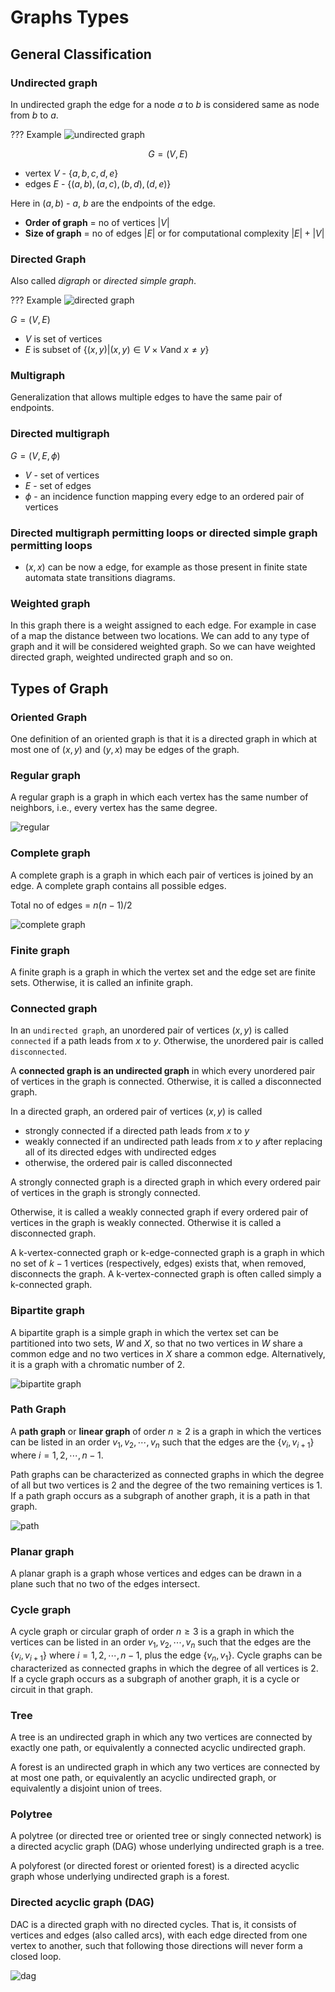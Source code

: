 # Graphs Types

## General Classification

### Undirected graph

In undirected graph the edge for a node $a$ to $b$ is considered same
as node from $b$ to $a$.

??? Example
    ![undirected graph](./img/undirected.svg)

$$
G = (V, E)
$$

- vertex $V$ - $\{a, b, c, d, e\}$
- edges $E$ - $\{(a, b), (a, c), (b, d), (d, e)\}$

Here in $(a, b)$ - $a$, $b$ are the endpoints of the edge.

- **Order of graph** = no of vertices $|V|$
- **Size of graph** = no of edges $|E|$ or for computational complexity $|E|+|V|$

### Directed Graph

Also called *digraph* or *directed simple graph*.

??? Example
    ![directed graph](./img/directed.svg)

$G = (V, E)$

- $V$ is set of vertices
- $E$ is subset of $\{(x, y) | (x, y) \in V \times V \text{and } x \ne y\}$

### Multigraph

Generalization that allows multiple edges to have the same pair of endpoints.

### Directed multigraph

$G = (V, E, \phi)$

- $V$ - set of vertices
- $E$ - set of edges
- $\phi$ - an incidence function mapping every edge to an ordered pair of vertices

### Directed multigraph permitting loops or directed simple graph permitting loops

- $(x,x)$ can be now a edge, for example as those present in finite state automata state transitions diagrams.

### Weighted graph

In this graph there is a weight assigned to each edge.
For example in case of a map the distance between two locations.
We can add to any type of graph and it will be considered weighted graph.
So we can have weighted directed graph, weighted undirected graph and so on.

## Types of Graph

### Oriented Graph

One definition of an oriented graph is that it is a directed graph
in which at most one of $(x, y)$ and $(y, x)$ may be edges of the graph.

### Regular graph

A regular graph is a graph in which each vertex has the same number of neighbors,
i.e., every vertex has the same degree.

![regular](./img/regular.svg)

### Complete graph

A complete graph is a graph in which each pair of vertices is joined by an edge. A
complete graph contains all possible edges.

Total no of edges = $n (n-1) / 2$

![complete graph](./img/complete.svg)

### Finite graph

A finite graph is a graph in which the vertex set and the edge set are finite sets.
Otherwise, it is called an infinite graph.

### Connected graph

In an `undirected graph`, an unordered pair of vertices $(x, y)$ is called `connected`
if a path leads from $x$ to $y$. Otherwise, the unordered pair is called `disconnected`.

A **connected graph is an undirected graph** in which every unordered pair of vertices
in the graph is connected. Otherwise, it is called a disconnected graph.

In a directed graph, an ordered pair of vertices $(x, y)$ is called

- strongly connected if a directed path leads from $x$ to $y$
- weakly connected if an undirected path leads from $x$ to $y$
  after replacing all of its directed edges with undirected edges
- otherwise, the ordered pair is called disconnected

A strongly connected graph is a directed graph in which every ordered pair of vertices
in the graph is strongly connected.

Otherwise, it is called a weakly connected graph if every ordered pair of vertices in
the graph is weakly connected. Otherwise it is called a disconnected graph.

A k-vertex-connected graph or k-edge-connected graph is a graph in which no set of $k - 1$
vertices (respectively, edges) exists that, when removed, disconnects the graph.
A k-vertex-connected graph is often called simply a k-connected graph.

### Bipartite graph

A bipartite graph is a simple graph in which the vertex set can be partitioned into
two sets, $W$ and $X$, so that no two vertices in $W$ share a common edge and no two vertices
in $X$ share a common edge. Alternatively, it is a graph with a chromatic number of 2.

![bipartite graph](./img/bipartite_graph.svg)

### Path Graph

A **path graph** or **linear graph** of order $n \ge 2$ is a graph in which the vertices can
be listed in an order $v_1, v_2, \cdots, v_n$ such that the edges are the $\{v_i, v_{i+1}\}$ where
$i = 1, 2, \cdots, n-1$.

Path graphs can be characterized as connected graphs in which the degree of all but two vertices
is 2 and the degree of the two remaining vertices is 1.
If a path graph occurs as a subgraph of another graph, it is a path in that graph.

![path](./img/path.svg)

### Planar graph

A planar graph is a graph whose vertices and edges can be drawn in a plane
such that no two of the edges intersect.

### Cycle graph

A cycle graph or circular graph of order $n \ge 3$ is a graph in which the vertices
can be listed in an order $v_1, v_2, \cdots, v_n$ such that the edges are the
$\{v_i, v_{i+1}\}$ where $i = 1, 2, \cdots, n - 1$, plus the edge $\{v_n, v_1\}$.
Cycle graphs can be characterized as connected graphs in which the degree
of all vertices is 2. If a cycle graph occurs as a subgraph of another graph,
it is a cycle or circuit in that graph.

### Tree

A tree is an undirected graph in which any two vertices are connected by exactly one
path, or equivalently a connected acyclic undirected graph.

A forest is an undirected graph in which any two vertices are connected by at most one
path, or equivalently an acyclic undirected graph, or equivalently a disjoint union of
trees.

### Polytree

A polytree (or directed tree or oriented tree or singly connected network) is a
directed acyclic graph (DAG) whose underlying undirected graph is a tree.

A polyforest (or directed forest or oriented forest) is a directed acyclic graph
whose underlying undirected graph is a forest.

### Directed acyclic graph (DAG)

DAC is a directed graph with no directed cycles. That is, it consists of vertices
and edges (also called arcs), with each edge directed from one vertex to another,
such that following those directions will never form a closed loop.

![dag](./img/dag.svg)
